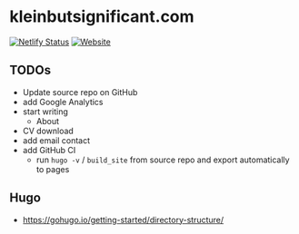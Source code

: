 # kleinbutsignificant.com

<!-- badges: start -->
[![Netlify Status](https://api.netlify.com/api/v1/badges/7fcdb00f-8ea5-499d-a803-2a61544f74f7/deploy-status)](https://app.netlify.com/sites/kleinbutsignificant/deploys)
<a href="https://www.kleinbutsignificant.com">
    <img alt="Website" src="https://img.shields.io/website?url=https%3A%2F%2Fwww.kleinbutsignificant.com&link=https%3A%2F%2Fwww.kleinbutsignificant.com">
</a>

<!-- badges: end -->

## TODOs
- Update source repo on GitHub
- add Google Analytics
- start writing
  - About
- CV download
- add email contact
- add GitHub CI 
  - run `hugo -v` / `build_site` from source repo and export automatically to pages

## Hugo

- https://gohugo.io/getting-started/directory-structure/


